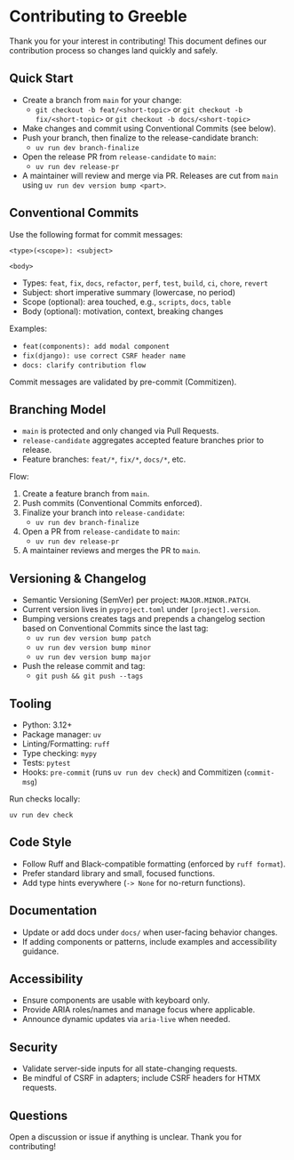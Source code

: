 # Contributing to Greeble

Thank you for your interest in contributing! This document defines our contribution process so changes land quickly and safely.

## Quick Start

- Create a branch from `main` for your change:
  - `git checkout -b feat/<short-topic>` or `git checkout -b fix/<short-topic>` or `git checkout -b docs/<short-topic>`
- Make changes and commit using Conventional Commits (see below).
- Push your branch, then finalize to the release-candidate branch:
  - `uv run dev branch-finalize`
- Open the release PR from `release-candidate` to `main`:
  - `uv run dev release-pr`
- A maintainer will review and merge via PR. Releases are cut from `main` using `uv run dev version bump <part>`.

## Conventional Commits

Use the following format for commit messages:

```
<type>(<scope>): <subject>

<body>
```

- Types: `feat`, `fix`, `docs`, `refactor`, `perf`, `test`, `build`, `ci`, `chore`, `revert`
- Subject: short imperative summary (lowercase, no period)
- Scope (optional): area touched, e.g., `scripts`, `docs`, `table`
- Body (optional): motivation, context, breaking changes

Examples:
- `feat(components): add modal component`
- `fix(django): use correct CSRF header name`
- `docs: clarify contribution flow`

Commit messages are validated by pre-commit (Commitizen).

## Branching Model

- `main` is protected and only changed via Pull Requests.
- `release-candidate` aggregates accepted feature branches prior to release.
- Feature branches: `feat/*`, `fix/*`, `docs/*`, etc.

Flow:
1. Create a feature branch from `main`.
2. Push commits (Conventional Commits enforced).
3. Finalize your branch into `release-candidate`:
   - `uv run dev branch-finalize`
4. Open a PR from `release-candidate` to `main`:
   - `uv run dev release-pr`
5. A maintainer reviews and merges the PR to `main`.

## Versioning & Changelog

- Semantic Versioning (SemVer) per project: `MAJOR.MINOR.PATCH`.
- Current version lives in `pyproject.toml` under `[project].version`.
- Bumping versions creates tags and prepends a changelog section based on Conventional Commits since the last tag:
  - `uv run dev version bump patch`
  - `uv run dev version bump minor`
  - `uv run dev version bump major`
- Push the release commit and tag:
  - `git push && git push --tags`

## Tooling

- Python: 3.12+
- Package manager: `uv`
- Linting/Formatting: `ruff`
- Type checking: `mypy`
- Tests: `pytest`
- Hooks: `pre-commit` (runs `uv run dev check`) and Commitizen (`commit-msg`)

Run checks locally:

```
uv run dev check
```

## Code Style

- Follow Ruff and Black-compatible formatting (enforced by `ruff format`).
- Prefer standard library and small, focused functions.
- Add type hints everywhere (`-> None` for no-return functions).

## Documentation

- Update or add docs under `docs/` when user-facing behavior changes.
- If adding components or patterns, include examples and accessibility guidance.

## Accessibility

- Ensure components are usable with keyboard only.
- Provide ARIA roles/names and manage focus where applicable.
- Announce dynamic updates via `aria-live` when needed.

## Security

- Validate server-side inputs for all state-changing requests.
- Be mindful of CSRF in adapters; include CSRF headers for HTMX requests.

## Questions

Open a discussion or issue if anything is unclear. Thank you for contributing!
